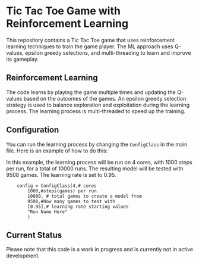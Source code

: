 # Tic Tac Toe Game with Reinforcement Learning

This repository contains a Tic Tac Toe game that uses reinforcement learning techniques to train the game player. The ML approach uses Q-values, epsilon greedy selections, and multi-threading to learn and improve its gameplay.

## Reinforcement Learning

The code learns by playing the game multiple times and updating the Q-values based on the outcomes of the games. An epsilon greedy selection strategy is used to balance exploration and exploitation during the learning process. The learning process is multi-threaded to speed up the training.

## Configuration

You can run the learning process by changing the `ConfigClass` in the main file. Here is an example of how to do this:

In this example, the learning process will be run on 4 cores, with 1000 steps per run, for a total of 10000 runs. The resulting model will be tested with 9508 games. The learning rate is set to 0.95.

```
    config = ConfigClass(4,# cores
        1000,#steps(games) per run
        10000, # total games to create a model from
        9508,#How many games to test with
        [0.95],# learning rate starting values
        "Run Name Here"
        )
```
## Current Status

Please note that this code is a work in progress and is currently not in active development.